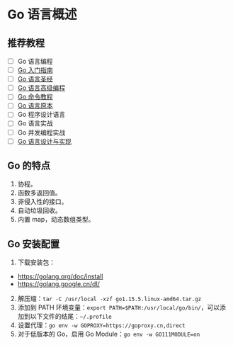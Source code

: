 # Go 语言概述
## 推荐教程
+ [ ] Go 语言编程
+ [ ] [Go 入门指南](https://github.com/unknwon/the-way-to-go_ZH_CN/blob/master/eBook/directory.md)
+ [ ] [Go 语言圣经](https://books.studygolang.com/gopl-zh/)
+ [ ] [Go 语言高级编程](https://chai2010.cn/advanced-go-programming-book/)
+ [ ] [Go 命令教程](https://wiki.jikexueyuan.com/project/go-command-tutorial/)
+ [ ] [Go 语言原本](https://golang.design/under-the-hood/)
+ [ ] Go 程序设计语言
+ [ ] Go 语言实战
+ [ ] Go 并发编程实战
+ [ ] [Go 语言设计与实现](https://draveness.me/golang/)

## Go 的特点
1. 协程。 
2. 函数多返回值。 
3. 非侵入性的接口。 
4. 自动垃圾回收。 
5. 内置 map，动态数组类型。

## Go 安装配置
1. 下载安装包： 
+ https://golang.org/doc/install 
+ https://golang.google.cn/dl/ 
2. 解压缩：`tar -C /usr/local -xzf go1.15.5.linux-amd64.tar.gz`
3. 添加到 PATH 环境变量：`export PATH=$PATH:/usr/local/go/bin/`，可以添加到以下文件的结尾：`~/.profile`
4. 设置代理：`go env -w GOPROXY=https://goproxy.cn,direct`
5. 对于低版本的 Go，启用 Go Module：`go env -w GO111MODULE=on`